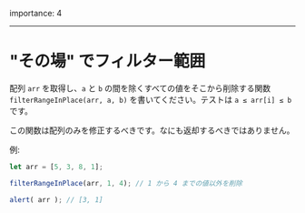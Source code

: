 importance: 4

---

# "その場" でフィルター範囲

配列 `arr` を取得し、`a` と `b` の間を除くすべての値をそこから削除する関数 `filterRangeInPlace(arr, a, b)` を書いてください。テストは `a ≤ arr[i] ≤ b` です。

この関数は配列のみを修正するべきです。なにも返却するべきではありません。

例:
```js
let arr = [5, 3, 8, 1];

filterRangeInPlace(arr, 1, 4); // 1 から 4 までの値以外を削除

alert( arr ); // [3, 1]
```
